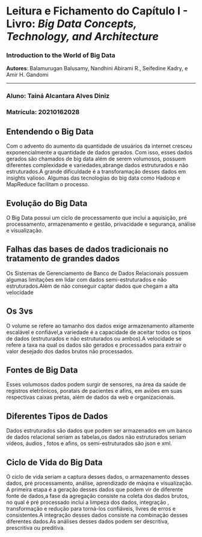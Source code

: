 # Leitura e Fichamento do Capítulo I - Livro: *Big Data Concepts, Technology, and Architecture*

### **Introduction to the World of Big Data**  
**Autores**: Balamurugan Balusamy, Nandhini Abirami R., Seifedine Kadry, e Amir H. Gandomi  

---

### **Aluno:** Tainá Alcantara Alves Diniz  
### **Matrícula:** 20210162028

## **Entendendo o Big Data**
Com o advento do aumento da quantidade de usuários da internet cresceu exponencialmente a quantidade de dados gerados. Com isso, esses dados gerados são chamados de big data além de serem volumosos, possuem diferentes complexidade e variedades,abrange dados estruturados e não estruturados.A grande dificuldade é a transforamação desses dados em insights valioso. Algumas das tecnologias do big data como Hadoop e MapReduce facilitam o processo.


## **Evolução do Big Data**
O Big Data possui um ciclo de processamento que inclui a aquisição, pré processamento, armazenamento e gestão, privacidade e segurança, análise e visualização.

## **Falhas das bases de dados tradicionais no tratamento de grandes dados**
Os Sistemas de Gerenciamento de Banco de Dados Relacionais possuem algumas limitações em lidar com dados semi-estruturados e não estruturados.Além de não conseguir captar dados que chegam a alta velocidade

## **Os 3vs**
O volume se refere ao tamanho dos dados exige armazenamento altamente escalável e confiável,a variedade é a capacidade de aceitar todos os tipos de dados (estruturados e não estruturados ou ambos).A velocidade se refere a taxa na qual os dados são gerados e processados para extrair o valor desejado dos dados brutos não processados.

## **Fontes de Big Data**
Esses volumosos dados podem surgir de sensores, na área da saúde de registros eletrônicos, poratais de pacientes e afins, em aviões em suas respectivas caixas pretas, além de dados da web e organizacionais.

## **Diferentes Tipos de Dados**
Dados estruturados são dados que podem ser armazenados em um banco de dados relacional seriam as tabelas,os dados não estruturados seriam vídeos, áudios , fotos e afins, os semi-estruturados são json e xml.

## **Ciclo de Vida do Big Data**
O ciclo de vida seriam a captura desses dados, o armazenamento desses dados, pré processamento, análise, aprendizado de máqina e visualização. A primeira etapa é a geração desses dados que podem vir de diferente fonte de dados,a fase da agregação consiste na coleta dos dados brutos, no qual é pré processado inclui a limpeza dos dados, integração , transformação e redução para torná-los confiáveis, livres de erros e consistentes.A integração desses dados consiste na combinação desses diferentes dados.As análises desses dados podem ser descritiva, prescritiva ou preditiva.
